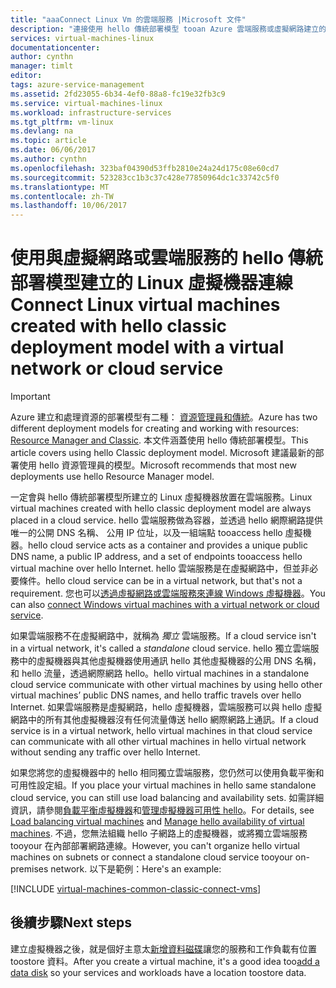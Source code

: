 ```yaml
---
title: "aaaConnect Linux Vm 的雲端服務 |Microsoft 文件"
description: "連接使用 hello 傳統部署模型 tooan Azure 雲端服務或虛擬網路建立的 Linux 虛擬機器。"
services: virtual-machines-linux
documentationcenter: 
author: cynthn
manager: timlt
editor: 
tags: azure-service-management
ms.assetid: 2fd23055-6b34-4ef0-88a8-fc19e32fb3c9
ms.service: virtual-machines-linux
ms.workload: infrastructure-services
ms.tgt_pltfrm: vm-linux
ms.devlang: na
ms.topic: article
ms.date: 06/06/2017
ms.author: cynthn
ms.openlocfilehash: 323baf04390d53ffb2810e24a24d175c08e60cd7
ms.sourcegitcommit: 523283cc1b3c37c428e77850964dc1c33742c5f0
ms.translationtype: MT
ms.contentlocale: zh-TW
ms.lasthandoff: 10/06/2017
---
```

# <a name="connect-linux-virtual-machines-created-with-hello-classic-deployment-model-with-a-virtual-network-or-cloud-service"></a><span data-ttu-id="4c002-103">使用與虛擬網路或雲端服務的 hello 傳統部署模型建立的 Linux 虛擬機器連線</span><span class="sxs-lookup"><span data-stu-id="4c002-103">Connect Linux virtual machines created with hello classic deployment model with a virtual network or cloud service</span></span>
> [!IMPORTANT]
> <span data-ttu-id="4c002-104">Azure 建立和處理資源的部署模型有二種： [資源管理員和傳統](../../../resource-manager-deployment-model.md)。</span><span class="sxs-lookup"><span data-stu-id="4c002-104">Azure has two different deployment models for creating and working with resources: [Resource Manager and Classic](../../../resource-manager-deployment-model.md).</span></span> <span data-ttu-id="4c002-105">本文件涵蓋使用 hello 傳統部署模型。</span><span class="sxs-lookup"><span data-stu-id="4c002-105">This article covers using hello Classic deployment model.</span></span> <span data-ttu-id="4c002-106">Microsoft 建議最新的部署使用 hello 資源管理員的模型。</span><span class="sxs-lookup"><span data-stu-id="4c002-106">Microsoft recommends that most new deployments use hello Resource Manager model.</span></span>

<span data-ttu-id="4c002-107">一定會與 hello 傳統部署模型所建立的 Linux 虛擬機器放置在雲端服務。</span><span class="sxs-lookup"><span data-stu-id="4c002-107">Linux virtual machines created with hello classic deployment model are always placed in a cloud service.</span></span> <span data-ttu-id="4c002-108">hello 雲端服務做為容器，並透過 hello 網際網路提供唯一的公開 DNS 名稱、 公用 IP 位址，以及一組端點 tooaccess hello 虛擬機器。</span><span class="sxs-lookup"><span data-stu-id="4c002-108">hello cloud service acts as a container and provides a unique public DNS name, a public IP address, and a set of endpoints tooaccess hello virtual machine over hello Internet.</span></span> <span data-ttu-id="4c002-109">hello 雲端服務是在虛擬網路中，但並非必要條件。</span><span class="sxs-lookup"><span data-stu-id="4c002-109">hello cloud service can be in a virtual network, but that's not a requirement.</span></span> <span data-ttu-id="4c002-110">您也可以[透過虛擬網路或雲端服務來連線 Windows 虛擬機器](../../windows/classic/connect-vms.md?toc=%2fazure%2fvirtual-machines%2fwindows%2fclassic%2ftoc.json)。</span><span class="sxs-lookup"><span data-stu-id="4c002-110">You can also [connect Windows virtual machines with a virtual network or cloud service](../../windows/classic/connect-vms.md?toc=%2fazure%2fvirtual-machines%2fwindows%2fclassic%2ftoc.json).</span></span>

<span data-ttu-id="4c002-111">如果雲端服務不在虛擬網路中，就稱為 *獨立* 雲端服務。</span><span class="sxs-lookup"><span data-stu-id="4c002-111">If a cloud service isn't in a virtual network, it's called a *standalone* cloud service.</span></span> <span data-ttu-id="4c002-112">hello 獨立雲端服務中的虛擬機器與其他虛擬機器使用通訊 hello 其他虛擬機器的公用 DNS 名稱，和 hello 流量，透過網際網路 hello。</span><span class="sxs-lookup"><span data-stu-id="4c002-112">hello virtual machines in a standalone cloud service communicate with other virtual machines by using hello other virtual machines’ public DNS names, and hello traffic travels over hello Internet.</span></span> <span data-ttu-id="4c002-113">如果雲端服務是虛擬網路，hello 虛擬機器，雲端服務可以與 hello 虛擬網路中的所有其他虛擬機器沒有任何流量傳送 hello 網際網路上通訊。</span><span class="sxs-lookup"><span data-stu-id="4c002-113">If a cloud service is in a virtual network, hello virtual machines in that cloud service can communicate with all other virtual machines in hello virtual network without sending any traffic over hello Internet.</span></span>

<span data-ttu-id="4c002-114">如果您將您的虛擬機器中的 hello 相同獨立雲端服務，您仍然可以使用負載平衡和可用性設定組。</span><span class="sxs-lookup"><span data-stu-id="4c002-114">If you place your virtual machines in hello same standalone cloud service, you can still use load balancing and availability sets.</span></span> <span data-ttu-id="4c002-115">如需詳細資訊，請參閱[負載平衡虛擬機器](../../virtual-machines-linux-load-balance.md?toc=%2fazure%2fvirtual-machines%2flinux%2ftoc.json)和[管理虛擬機器可用性 hello](../manage-availability.md?toc=%2fazure%2fvirtual-machines%2flinux%2ftoc.json)。</span><span class="sxs-lookup"><span data-stu-id="4c002-115">For details, see [Load balancing virtual machines](../../virtual-machines-linux-load-balance.md?toc=%2fazure%2fvirtual-machines%2flinux%2ftoc.json) and [Manage hello availability of virtual machines](../manage-availability.md?toc=%2fazure%2fvirtual-machines%2flinux%2ftoc.json).</span></span> <span data-ttu-id="4c002-116">不過，您無法組織 hello 子網路上的虛擬機器，或將獨立雲端服務 tooyour 在內部部署網路連線。</span><span class="sxs-lookup"><span data-stu-id="4c002-116">However, you can't organize hello virtual machines on subnets or connect a standalone cloud service tooyour on-premises network.</span></span> <span data-ttu-id="4c002-117">以下是範例：</span><span class="sxs-lookup"><span data-stu-id="4c002-117">Here's an example:</span></span>

[!INCLUDE [virtual-machines-common-classic-connect-vms](../../../../includes/virtual-machines-common-classic-connect-vms.md)]

## <a name="next-steps"></a><span data-ttu-id="4c002-118">後續步驟</span><span class="sxs-lookup"><span data-stu-id="4c002-118">Next steps</span></span>
<span data-ttu-id="4c002-119">建立虛擬機器之後，就是個好主意太[新增資料磁碟](attach-disk.md)讓您的服務和工作負載有位置 toostore 資料。</span><span class="sxs-lookup"><span data-stu-id="4c002-119">After you create a virtual machine, it's a good idea too[add a data disk](attach-disk.md) so your services and workloads have a location toostore data.</span></span>
